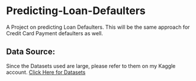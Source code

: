# Predicting-Loan-Defaulters
A Project on predicting Loan Defaulters. This will be the same approach for Credit Card Payment defaulters as well.

## Data Source:

Since the Datasets used are large, please refer to them on my Kaggle account. 
[Click Here for Datasets](https://www.kaggle.com/ajithganapathihegde/predicting-loan-defaulters)
